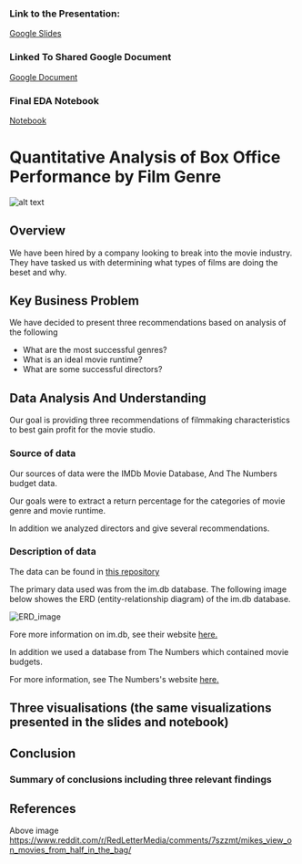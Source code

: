 ### Link to the Presentation:
[Google Slides](https://docs.google.com/presentation/d/1MLvGj73hgIZRSUeMiUxudbkVynZ4hwIq6aFEZ_RNPkU/edit?usp=sharing)

### Linked To Shared Google Document
[Google Document](https://docs.google.com/document/d/1sQq8MkEcGs7C_QXXiYMlZyQeC_AAdybVG2yTf-Qp6IA/edit?usp=sharing)

### Final EDA Notebook
[Notebook](https://github.com/QiCai1995/dsc-phase-2-project-v3/blob/main/EDA_Final.ipynb)

# Quantitative Analysis of Box Office Performance by Film Genre

![alt text](https://i.redd.it/9n27tczziac01.png)

## Overview

We have been hired by a company looking to break into the movie industry. They have tasked us with determining what types of films are doing the beset and why.

## Key Business Problem

We have decided to present three recommendations based on analysis of the following 

* What are the most successful genres?
* What is an ideal movie runtime?
* What are some successful directors?

## Data Analysis And Understanding

Our goal is providing three recommendations of filmmaking characteristics to best gain profit for the movie studio.

### Source of data

Our sources of data were the IMDb Movie Database, And The Numbers budget data.

Our goals were to extract a return percentage for the categories of movie genre and movie runtime.

In addition we analyzed directors and give several recommendations.

### Description of data

The data can be found in [this repository](https://github.com/learn-co-curriculum/dsc-phase-2-project-v3)

The primary data used was from the im.db database. The following image below showes the ERD (entity-relationship diagram) of the im.db database.

![ERD_image](https://raw.githubusercontent.com/learn-co-curriculum/dsc-phase-2-project-v3/main/movie_data_erd.jpeg)

Fore more information on im.db, see their website [here.](https://www.imdb.com/)

In addition we used a database from The Numbers which contained movie budgets.

For more information, see The Numbers's website [here.](https://www.the-numbers.com/)

## Three visualisations (the same visualizations presented in the slides and notebook)

## Conclusion

### Summary of conclusions including three relevant findings

## References

Above image
https://www.reddit.com/r/RedLetterMedia/comments/7szzmt/mikes_view_on_movies_from_half_in_the_bag/
